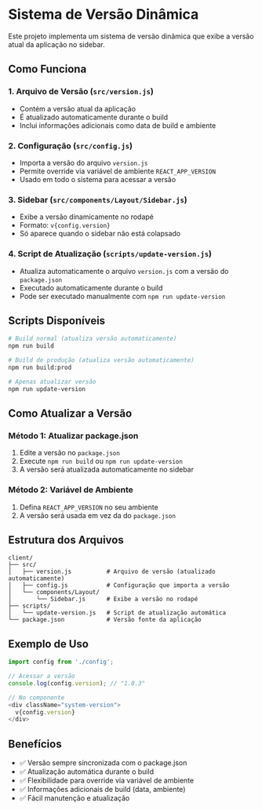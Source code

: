 # Sistema de Versão Dinâmica

Este projeto implementa um sistema de versão dinâmica que exibe a versão atual da aplicação no sidebar.

## Como Funciona

### 1. Arquivo de Versão (`src/version.js`)
- Contém a versão atual da aplicação
- É atualizado automaticamente durante o build
- Inclui informações adicionais como data de build e ambiente

### 2. Configuração (`src/config.js`)
- Importa a versão do arquivo `version.js`
- Permite override via variável de ambiente `REACT_APP_VERSION`
- Usado em todo o sistema para acessar a versão

### 3. Sidebar (`src/components/Layout/Sidebar.js`)
- Exibe a versão dinamicamente no rodapé
- Formato: `v{config.version}`
- Só aparece quando o sidebar não está colapsado

### 4. Script de Atualização (`scripts/update-version.js`)
- Atualiza automaticamente o arquivo `version.js` com a versão do `package.json`
- Executado automaticamente durante o build
- Pode ser executado manualmente com `npm run update-version`

## Scripts Disponíveis

```bash
# Build normal (atualiza versão automaticamente)
npm run build

# Build de produção (atualiza versão automaticamente)
npm run build:prod

# Apenas atualizar versão
npm run update-version
```

## Como Atualizar a Versão

### Método 1: Atualizar package.json
1. Edite a versão no `package.json`
2. Execute `npm run build` ou `npm run update-version`
3. A versão será atualizada automaticamente no sidebar

### Método 2: Variável de Ambiente
1. Defina `REACT_APP_VERSION` no seu ambiente
2. A versão será usada em vez da do `package.json`

## Estrutura dos Arquivos

```
client/
├── src/
│   ├── version.js          # Arquivo de versão (atualizado automaticamente)
│   ├── config.js           # Configuração que importa a versão
│   └── components/Layout/
│       └── Sidebar.js      # Exibe a versão no rodapé
├── scripts/
│   └── update-version.js   # Script de atualização automática
└── package.json            # Versão fonte da aplicação
```

## Exemplo de Uso

```javascript
import config from './config';

// Acessar a versão
console.log(config.version); // "1.0.3"

// No componente
<div className="system-version">
  v{config.version}
</div>
```

## Benefícios

- ✅ Versão sempre sincronizada com o package.json
- ✅ Atualização automática durante o build
- ✅ Flexibilidade para override via variável de ambiente
- ✅ Informações adicionais de build (data, ambiente)
- ✅ Fácil manutenção e atualização

